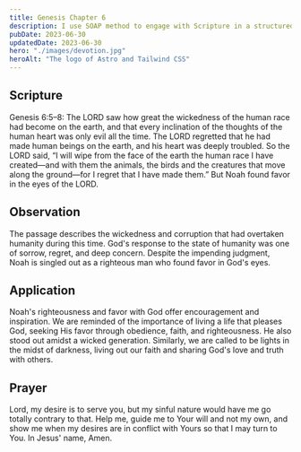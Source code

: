 ```yaml
---
title: Genesis Chapter 6
description: I use SOAP method to engage with Scripture in a structured and meaningful way, allowing it to guide my actions, and strengthen relationship with God.
pubDate: 2023-06-30
updatedDate: 2023-06-30
hero: "./images/devotion.jpg"
heroAlt: "The logo of Astro and Tailwind CSS"
---
```


## Scripture

  

Genesis 6:5–8: The LORD saw how great the wickedness of the human race had become on the earth, and that every inclination of the thoughts of the human heart was only evil all the time. The LORD regretted that he had made human beings on the earth, and his heart was deeply troubled. So the LORD said, “I will wipe from the face of the earth the human race I have created—and with them the animals, the birds and the creatures that move along the ground—for I regret that I have made them.” But Noah found favor in the eyes of the LORD.
  

## Observation

The passage describes the wickedness and corruption that had overtaken humanity during this time. God's response to the state of humanity was one of sorrow, regret, and deep concern. Despite the impending judgment, Noah is singled out as a righteous man who found favor in God's eyes.

  


## Application

Noah's righteousness and favor with God offer encouragement and inspiration. We are reminded of the importance of living a life that pleases God, seeking His favor through obedience, faith, and righteousness. He also stood out amidst a wicked generation. Similarly, we are called to be lights in the midst of darkness, living out our faith and sharing God's love and truth with others.



  

## Prayer

Lord, my desire is to serve you, but my sinful nature would have me go totally contrary to that.  Help me, guide me to Your will and not my own, and show me when my desires are in conflict with Yours so that I may turn to You.  In Jesus' name, Amen.
